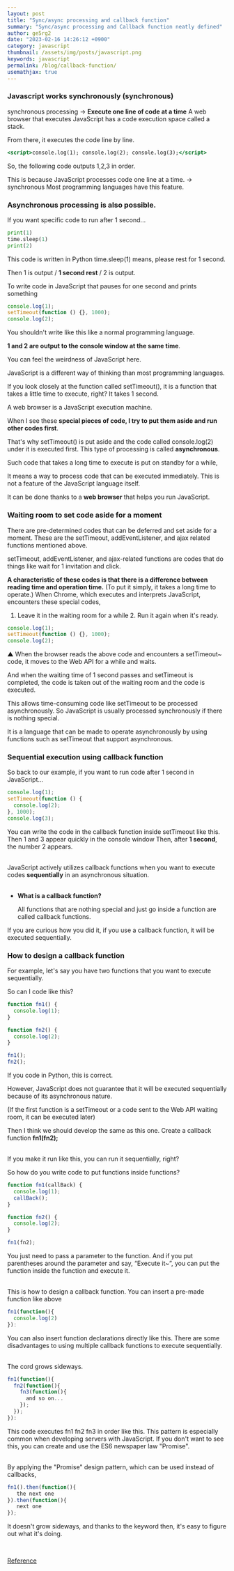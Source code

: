 ```yaml
---
layout: post
title: "Sync/async processing and callback function"
summary: "Sync/async processing and Callback function neatly defined"
author: ge5rg2
date: "2023-02-16 14:26:12 +0900"
category: javascript
thumbnail: /assets/img/posts/javascript.png
keywords: javascript
permalink: /blog/callback-function/
usemathjax: true
---
```


### **Javascript works synchronously (synchronous)**

synchronous processing -> **Execute one line of code at a time**
A web browser that executes JavaScript has a code execution space called a stack.

From there, it executes the code line by line.

```jsx
<script>console.log(1); console.log(2); console.log(3);</script>
```

So, the following code outputs 1,2,3 in order.

This is because JavaScript processes code one line at a time. -> synchronous
Most programming languages have this feature.

### **Asynchronous processing is also possible.**

If you want specific code to run after 1 second...

```python
print(1)
time.sleep(1)
print(2)
```

This code is written in Python
time.sleep(1) means, please rest for 1 second.
<br/>

Then 1 is output / **1 second rest** / 2 is output.

To write code in JavaScript that pauses for one second and prints something

```jsx
console.log(1);
setTimeout(function () {}, 1000);
console.log(2);
```

You shouldn't write like this like a normal programming language.
<br/>

**1 and 2 are output to the console window at the same time**.

You can feel the weirdness of JavaScript here.

<!-- <img src="https://codingapple.com/wp-content/uploads/2020/04/271c176806330.jpeg" width="100%"  height="100%" title="meme" alt="meme" /> -->

JavaScript is a different way of thinking than most programming languages.

If you look closely at the function called setTimeout(), it is a function that takes a little time to execute, right?
It takes 1 second.

A web browser is a JavaScript execution machine.

When I see these **special pieces of code, I try to put them aside and run other codes first**.

That's why setTimeout() is put aside and the code called console.log(2) under it is executed first.
This type of processing is called **asynchronous**.
<br/>

Such code that takes a long time to execute is put on standby for a while,

It means a way to process code that can be executed immediately.
This is not a feature of the JavaScript language itself.

It can be done thanks to a **web browser** that helps you run JavaScript.
<br/>

### **Waiting room to set code aside for a moment**

There are pre-determined codes that can be deferred and set aside for a moment.
These are the setTimeout, addEventListener, and ajax related functions mentioned above.

setTimeout, addEventListener, and ajax-related functions are codes that do things like wait for 1 invitation and click.
<br/>

**A characteristic of these codes is that there is a difference between reading time and operation time.** (To put it simply, it takes a long time to operate.)
When Chrome, which executes and interprets JavaScript, encounters these special codes,

1. Leave it in the waiting room for a while 2. Run it again when it's ready.

```jsx
console.log(1);
setTimeout(function () {}, 1000);
console.log(2);
```

▲ When the browser reads the above code and encounters a setTimeout~ code, it moves to the Web API for a while and waits.

And when the waiting time of 1 second passes and setTimeout is completed, the code is taken out of the waiting room and the code is executed.
<br/>

This allows time-consuming code like setTimeout to be processed asynchronously.
So JavaScript is usually processed synchronously if there is nothing special.

It is a language that can be made to operate asynchronously by using functions such as setTimeout that support asynchronous.
<br/>

### **Sequential execution using callback function**

So back to our example, if you want to run code after 1 second in JavaScript...

```jsx
console.log(1);
setTimeout(function () {
  console.log(2);
}, 1000);
console.log(3);
```

You can write the code in the callback function inside setTimeout like this.
Then 1 and 3 appear quickly in the console window
Then, after **1 second**, the number 2 appears.  
<br/>

JavaScript actively utilizes callback functions when you want to execute codes **sequentially** in an asynchronous situation.  
<br/>

- **What is a callback function?**

  All functions that are nothing special and just go inside a function are called callback functions.

If you are curious how you did it, if you use a callback function, it will be executed sequentially.
<br/>

### **How to design a callback function**

For example, let's say you have two functions that you want to execute sequentially.

So can I code like this?

```jsx
function fn1() {
  console.log(1);
}

function fn2() {
  console.log(2);
}

fn1();
fn2();
```

If you code in Python, this is correct.

However, JavaScript does not guarantee that it will be executed sequentially because of its asynchronous nature.

(If the first function is a setTimeout or a code sent to the Web API waiting room, it can be executed later)

Then I think we should develop the same as this one.
Create a callback function **fn1(fn2);**  
<br/>

If you make it run like this, you can run it sequentially, right?

So how do you write code to put functions inside functions?

```jsx
function fn1(callBack) {
  console.log(1);
  callBack();
}

function fn2() {
  console.log(2);
}

fn1(fn2);
```

You just need to pass a parameter to the function.
And if you put parentheses around the parameter and say, “Execute it~”, you can put the function inside the function and execute it.  
<br/>

This is how to design a callback function.
You can insert a pre-made function like above

```jsx
fn1(function(){
  console.log(2)
}):
```

You can also insert function declarations directly like this.
There are some disadvantages to using multiple callback functions to execute sequentially.  
<br/>

The cord grows sideways.

```jsx
fn1(function(){
  fn2(function(){
    fn3(function(){
      and so on...
    });
  });
}):
```

This code executes fn1 fn2 fn3 in order like this.
This pattern is especially common when developing servers with JavaScript.
If you don't want to see this, you can create and use the ES6 newspaper law "Promise".  
<br/>

By applying the "Promise" design pattern, which can be used instead of callbacks,

```jsx
fn1().then(function(){
   the next one
}).then(function(){
   next one
});
```

It doesn't grow sideways, and thanks to the keyword then, it's easy to figure out what it's doing.

<br/>

[Reference](https://codingapple.com/)
